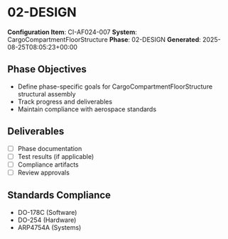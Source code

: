 # 02-DESIGN

**Configuration Item**: CI-AF024-007
**System**: CargoCompartmentFloorStructure
**Phase**: 02-DESIGN
**Generated**: 2025-08-25T08:05:23+00:00

## Phase Objectives
- Define phase-specific goals for CargoCompartmentFloorStructure structural assembly
- Track progress and deliverables
- Maintain compliance with aerospace standards

## Deliverables
- [ ] Phase documentation
- [ ] Test results (if applicable)
- [ ] Compliance artifacts
- [ ] Review approvals

## Standards Compliance
- DO-178C (Software)
- DO-254 (Hardware)
- ARP4754A (Systems)

